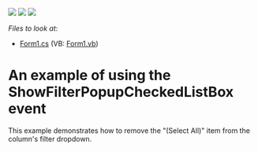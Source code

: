 <!-- default badges list -->
![](https://img.shields.io/endpoint?url=https://codecentral.devexpress.com/api/v1/VersionRange/128637015/11.2.5%2B)
[![](https://img.shields.io/badge/Open_in_DevExpress_Support_Center-FF7200?style=flat-square&logo=DevExpress&logoColor=white)](https://supportcenter.devexpress.com/ticket/details/E3542)
[![](https://img.shields.io/badge/📖_How_to_use_DevExpress_Examples-e9f6fc?style=flat-square)](https://docs.devexpress.com/GeneralInformation/403183)
<!-- default badges end -->
<!-- default file list -->
*Files to look at*:

* [Form1.cs](./CS/ShowFilterPopupCheckedListBox%20example/Form1.cs) (VB: [Form1.vb](./VB/ShowFilterPopupCheckedListBox%20example/Form1.vb))
<!-- default file list end -->
# An example of using the ShowFilterPopupCheckedListBox event


<p>This example demonstrates how to remove the "(Select All)" item from the column's filter dropdown.</p>

<br/>


